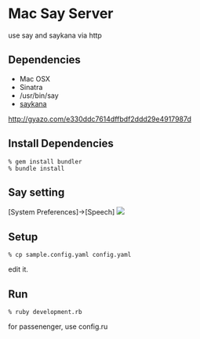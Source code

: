 Mac Say Server
==========
use say and saykana via http


Dependencies
------------

* Mac OSX
* Sinatra
* /usr/bin/say
* [saykana](http://www.a-quest.com/quickware/saykana/)

http://gyazo.com/e330ddc7614dffbdf2ddd29e4917987d


Install Dependencies
--------------------

    % gem install bundler
    % bundle install


Say setting
-----------
[System Preferences]->[Speech]
<img src="http://gyazo.com/e330ddc7614dffbdf2ddd29e4917987d.png">


Setup
-----

    % cp sample.config.yaml config.yaml

edit it.


Run
---

    % ruby development.rb

for passenenger, use config.ru
